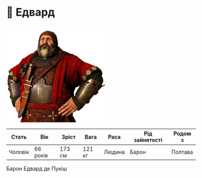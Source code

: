 # 🤴 Едвард

<img src="./Edward.png" height="256">

| Стать   | Вік      | Зріст  | Вага   | Раса   | Рід зайнятості | Родом з |
| ------- | -------- | ------ | ------ | ------ | -------------- | ------- |
| Чоловік | 66 років | 173 см | 121 кг | Людина | Барон          | Полтава |

Барон Едвард де Пукіш
